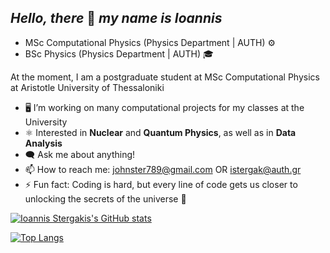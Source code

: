 ## *Hello, there* 👋 *my name is Ioannis*

- MSc Computational Physics (Physics Department | AUTH) ⚙️
- BSc Physics (Physics Department | AUTH) 🎓
  
At the moment, I am a postgraduate student at MSc Computational Physics at Aristotle University of Thessaloniki
- 🖥️ I’m working on many computational projects for my classes at the University
- ⚛️ Interested in **Nuclear** and **Quantum Physics**, as well as in **Data Analysis**
- 🗨️ Ask me about anything!
- 📫 How to reach me: johnster789@gmail.com OR istergak@auth.gr
- ⚡ Fun fact: Coding is hard, but every line of code gets us closer to unlocking the secrets of the universe 🌠

[![Ioannis Stergakis's GitHub stats](https://github-readme-stats.vercel.app/api?username=istergak&show_icons=true&theme=tokyonight)](https://github.com/istergak/github-readme-stats) 

[![Top Langs](https://github-readme-stats.vercel.app/api/top-langs/?username=istergak&layout=compact&show_icons=true&theme=tokyonight)](https://github.com/istergak/github-readme-stats)




<!---
istergak/istergak is a ✨ special ✨ repository because its `README.md` (this file) appears on your GitHub profile.
You can click the Preview link to take a look at your changes.
--->
